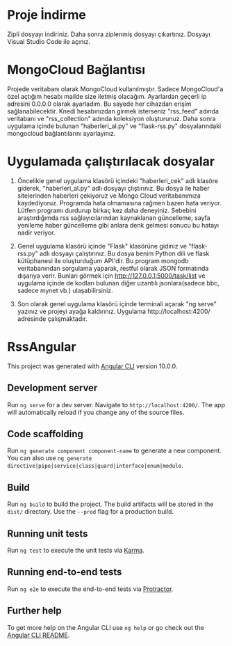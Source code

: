 # Proje İndirme

Zipli dosyayı indiriniz. Daha sonra ziplenmiş dosyayı çıkartınız. Dosyayı Visual Studio Code ile açınız.

# MongoCloud Bağlantısı

Projede veritabanı olarak MongoCloud kullanılmıştır. Sadece MongoCloud'a özel açtığım hesabı mailde size iletmiş olacağım. Ayarlardan geçerli ip adresini 0.0.0.0 olarak ayarladım. Bu sayede her cihazdan erişim sağlanabilecektir. Knedi hesabınızdan girmek isterseniz "rss_feed" adında veritabanı ve "rss_collection" adında koleksiyon oluşturunuz. Daha sonra uygulama içinde bulunan "haberleri_al.py" ve "flask-rss.py" dosyalarındaki mongocloud bağlantılarını ayarlayınız.

# Uygulamada çalıştırılacak dosyalar

1) Öncelikle genel uygulama klasörü içindeki "haberleri_cek" adlı klasöre giderek, "haberleri_al.py" adlı dosyayı çlıştırınız. Bu dosya ile haber sitelerinden haberleri çekiyoruz ve Mongo Cloud veritabanımıza kaydediyoruz. Programda hata olmamasına rağmen bazen hata veriyor. Lütfen programı durdurup birkaç kez daha deneyiniz. Sebebini araştırdığımda rss sağlayıcılarından kaynaklanan güncelleme, sayfa yenileme haber güncelleme gibi anlara denk gelmesi sonucu bu hatayı nadir veriyor.

2) Genel uygulama klasörü içinde "Flask" klasörüne gidiniz ve "flask-rss.py" adlı dosyayı çalıştırınız. Bu dosya benim Python dili ve flask kütüphanesi ile oluşturduğum API'dir. Bu program  mongodb veritabanından sorgulama yaparak, restful olarak JSON formatında dışarıya verir. Bunları görmek için http://127.0.0.1:5000/task/list ve uygulama içinde de kodları bulunan diğer uzantılı jsonlara(sadece bbc, sadece mynet vb.) ulaşabilirsiniz.

3) Son olarak genel uygulama klasörü içinde terminali açarak "ng serve" yazınız ve projeyi ayağa kaldırınız. Uygulama http://localhost:4200/ adresinde çalışmaktadır.






# RssAngular

This project was generated with [Angular CLI](https://github.com/angular/angular-cli) version 10.0.0.

## Development server

Run `ng serve` for a dev server. Navigate to `http://localhost:4200/`. The app will automatically reload if you change any of the source files.

## Code scaffolding

Run `ng generate component component-name` to generate a new component. You can also use `ng generate directive|pipe|service|class|guard|interface|enum|module`.

## Build

Run `ng build` to build the project. The build artifacts will be stored in the `dist/` directory. Use the `--prod` flag for a production build.

## Running unit tests

Run `ng test` to execute the unit tests via [Karma](https://karma-runner.github.io).

## Running end-to-end tests

Run `ng e2e` to execute the end-to-end tests via [Protractor](http://www.protractortest.org/).

## Further help

To get more help on the Angular CLI use `ng help` or go check out the [Angular CLI README](https://github.com/angular/angular-cli/blob/master/README.md).
